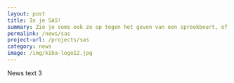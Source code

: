 ```yaml
---
layout: post
title: In je SAS!
summary: Zie je soms ook zo op tegen het geven van een spreekbeurt, of vind je het lastig om vragen te stellen in de klas of the beantwoorden, misschien is de training In je SAS! wel iets voor jou!
permalink: /news/sas
project-url: /projects/sas
category: news
image: /img/kiba-logo12.jpg
---
```


News text 3
